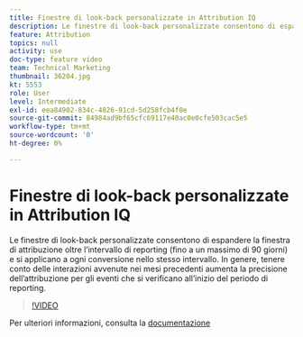 ```yaml
---
title: Finestre di look-back personalizzate in Attribution IQ
description: Le finestre di look-back personalizzate consentono di espandere la finestra di attribuzione oltre l’intervallo di reporting (fino a un massimo di 90 giorni) e si applicano a ogni conversione nello stesso intervallo. In genere, tenere conto delle interazioni avvenute nei mesi precedenti aumenta la precisione dell’attribuzione per gli eventi che si verificano all’inizio del periodo di reporting.
feature: Attribution
topics: null
activity: use
doc-type: feature video
team: Technical Marketing
thumbnail: 36204.jpg
kt: 5553
role: User
level: Intermediate
exl-id: eea84902-834c-4826-91cd-5d258fcb4f0e
source-git-commit: 84984ad9bf65cfc69117e40ac0e0cfe503cac5e5
workflow-type: tm+mt
source-wordcount: '0'
ht-degree: 0%

---
```


# Finestre di look-back personalizzate in Attribution IQ

Le finestre di look-back personalizzate consentono di espandere la finestra di attribuzione oltre l’intervallo di reporting (fino a un massimo di 90 giorni) e si applicano a ogni conversione nello stesso intervallo. In genere, tenere conto delle interazioni avvenute nei mesi precedenti aumenta la precisione dell’attribuzione per gli eventi che si verificano all’inizio del periodo di reporting.

>[!VIDEO](https://video.tv.adobe.com/v/36204/?quality=12&learn=on)

Per ulteriori informazioni, consulta la [documentazione](https://experienceleague.adobe.com/docs/analytics/analyze/analysis-workspace/attribution/models.html?lang=it#lookback-windows)
